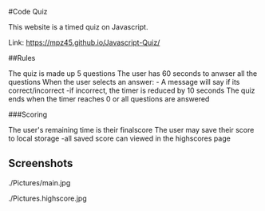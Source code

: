 #Code Quiz

This website is a timed quiz on Javascript.

Link: https://mpz45.github.io/Javascript-Quiz/

##Rules

The quiz is made up 5 questions
The user has 60 seconds to anwser all the questions
When the user selects an answer:
    - A message will say if its correct/incorrect
    -if incorrect, the timer is reduced by 10 seconds
The quiz ends when the timer reaches 0 or all questions are answered

###Scoring

The user's remaining time is their finalscore
The user may save their score to local storage 
    -all saved score can viewed in the highscores page

## Screenshots
./Pictures/main.jpg

./Pictures.highscore.jpg
